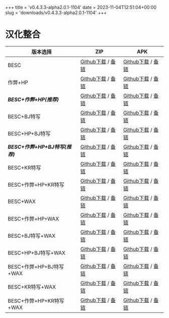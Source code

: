 
+++
title = 'v0.4.3.3-alpha2.0.1-1104'
date = 2023-11-04T12:51:04+00:00
slug = 'downloads/v0.4.3.3-alpha2.0.1-1104'
+++

# 汉化整合
|           版本选择            |                                                                                                                                                                          ZIP                                                                                                                                                                          |                                                                                                                                                                          APK                                                                                                                                                                          |
|-------------------------------|-------------------------------------------------------------------------------------------------------------------------------------------------------------------------------------------------------------------------------------------------------------------------------------------------------------------------------------------------------|-------------------------------------------------------------------------------------------------------------------------------------------------------------------------------------------------------------------------------------------------------------------------------------------------------------------------------------------------------|
|BESC                           |[Github下载](https://github.com/DoL-Lyra/Lyra/releases/download/v0.4.3.3-alpha2.0.1-1104/dol-0.4.3.3-chsmods-a2.0.1-besc-1104.zip ) / [备链](https://ghproxy.com/https://github.com/DoL-Lyra/Lyra/releases/download/v0.4.3.3-alpha2.0.1-1104/dol-0.4.3.3-chsmods-a2.0.1-besc-1104.zip )                                                |[Github下载](https://github.com/DoL-Lyra/Lyra/releases/download/v0.4.3.3-alpha2.0.1-1104/dol-0.4.3.3-chsmods-a2.0.1-besc-1104.apk ) / [备链](https://ghproxy.com/https://github.com/DoL-Lyra/Lyra/releases/download/v0.4.3.3-alpha2.0.1-1104/dol-0.4.3.3-chsmods-a2.0.1-besc-1104.apk )                                                |
|作弊+HP                        |[Github下载](https://github.com/DoL-Lyra/Lyra/releases/download/v0.4.3.3-alpha2.0.1-1104/dol-0.4.3.3-chsmods-a2.0.1-cheat-hp-1104.zip ) / [备链](https://ghproxy.com/https://github.com/DoL-Lyra/Lyra/releases/download/v0.4.3.3-alpha2.0.1-1104/dol-0.4.3.3-chsmods-a2.0.1-cheat-hp-1104.zip )                                        |[Github下载](https://github.com/DoL-Lyra/Lyra/releases/download/v0.4.3.3-alpha2.0.1-1104/dol-0.4.3.3-chsmods-a2.0.1-cheat-hp-1104.apk ) / [备链](https://ghproxy.com/https://github.com/DoL-Lyra/Lyra/releases/download/v0.4.3.3-alpha2.0.1-1104/dol-0.4.3.3-chsmods-a2.0.1-cheat-hp-1104.apk )                                        |
|***BESC+作弊+HP(推荐)***       |[Github下载](https://github.com/DoL-Lyra/Lyra/releases/download/v0.4.3.3-alpha2.0.1-1104/dol-0.4.3.3-chsmods-a2.0.1-besc-cheat-hp-1104.zip ) / [备链](https://ghproxy.com/https://github.com/DoL-Lyra/Lyra/releases/download/v0.4.3.3-alpha2.0.1-1104/dol-0.4.3.3-chsmods-a2.0.1-besc-cheat-hp-1104.zip )                              |[Github下载](https://github.com/DoL-Lyra/Lyra/releases/download/v0.4.3.3-alpha2.0.1-1104/dol-0.4.3.3-chsmods-a2.0.1-besc-cheat-hp-1104.apk ) / [备链](https://ghproxy.com/https://github.com/DoL-Lyra/Lyra/releases/download/v0.4.3.3-alpha2.0.1-1104/dol-0.4.3.3-chsmods-a2.0.1-besc-cheat-hp-1104.apk )                              |
|BESC+BJ特写                    |[Github下载](https://github.com/DoL-Lyra/Lyra/releases/download/v0.4.3.3-alpha2.0.1-1104/dol-0.4.3.3-chsmods-a2.0.1-besc-sideviewbj-1104.zip ) / [备链](https://ghproxy.com/https://github.com/DoL-Lyra/Lyra/releases/download/v0.4.3.3-alpha2.0.1-1104/dol-0.4.3.3-chsmods-a2.0.1-besc-sideviewbj-1104.zip )                          |[Github下载](https://github.com/DoL-Lyra/Lyra/releases/download/v0.4.3.3-alpha2.0.1-1104/dol-0.4.3.3-chsmods-a2.0.1-besc-sideviewbj-1104.apk ) / [备链](https://ghproxy.com/https://github.com/DoL-Lyra/Lyra/releases/download/v0.4.3.3-alpha2.0.1-1104/dol-0.4.3.3-chsmods-a2.0.1-besc-sideviewbj-1104.apk )                          |
|BESC+HP+BJ特写                 |[Github下载](https://github.com/DoL-Lyra/Lyra/releases/download/v0.4.3.3-alpha2.0.1-1104/dol-0.4.3.3-chsmods-a2.0.1-besc-hp-sideviewbj-1104.zip ) / [备链](https://ghproxy.com/https://github.com/DoL-Lyra/Lyra/releases/download/v0.4.3.3-alpha2.0.1-1104/dol-0.4.3.3-chsmods-a2.0.1-besc-hp-sideviewbj-1104.zip )                    |[Github下载](https://github.com/DoL-Lyra/Lyra/releases/download/v0.4.3.3-alpha2.0.1-1104/dol-0.4.3.3-chsmods-a2.0.1-besc-hp-sideviewbj-1104.apk ) / [备链](https://ghproxy.com/https://github.com/DoL-Lyra/Lyra/releases/download/v0.4.3.3-alpha2.0.1-1104/dol-0.4.3.3-chsmods-a2.0.1-besc-hp-sideviewbj-1104.apk )                    |
|***BESC+作弊+HP+BJ特写(推荐)***|[Github下载](https://github.com/DoL-Lyra/Lyra/releases/download/v0.4.3.3-alpha2.0.1-1104/dol-0.4.3.3-chsmods-a2.0.1-besc-cheat-hp-sideviewbj-1104.zip ) / [备链](https://ghproxy.com/https://github.com/DoL-Lyra/Lyra/releases/download/v0.4.3.3-alpha2.0.1-1104/dol-0.4.3.3-chsmods-a2.0.1-besc-cheat-hp-sideviewbj-1104.zip )        |[Github下载](https://github.com/DoL-Lyra/Lyra/releases/download/v0.4.3.3-alpha2.0.1-1104/dol-0.4.3.3-chsmods-a2.0.1-besc-cheat-hp-sideviewbj-1104.apk ) / [备链](https://ghproxy.com/https://github.com/DoL-Lyra/Lyra/releases/download/v0.4.3.3-alpha2.0.1-1104/dol-0.4.3.3-chsmods-a2.0.1-besc-cheat-hp-sideviewbj-1104.apk )        |
|BESC+KR特写                    |[Github下载](https://github.com/DoL-Lyra/Lyra/releases/download/v0.4.3.3-alpha2.0.1-1104/dol-0.4.3.3-chsmods-a2.0.1-besc-sideviewkr-1104.zip ) / [备链](https://ghproxy.com/https://github.com/DoL-Lyra/Lyra/releases/download/v0.4.3.3-alpha2.0.1-1104/dol-0.4.3.3-chsmods-a2.0.1-besc-sideviewkr-1104.zip )                          |[Github下载](https://github.com/DoL-Lyra/Lyra/releases/download/v0.4.3.3-alpha2.0.1-1104/dol-0.4.3.3-chsmods-a2.0.1-besc-sideviewkr-1104.apk ) / [备链](https://ghproxy.com/https://github.com/DoL-Lyra/Lyra/releases/download/v0.4.3.3-alpha2.0.1-1104/dol-0.4.3.3-chsmods-a2.0.1-besc-sideviewkr-1104.apk )                          |
|BESC+作弊+HP+KR特写            |[Github下载](https://github.com/DoL-Lyra/Lyra/releases/download/v0.4.3.3-alpha2.0.1-1104/dol-0.4.3.3-chsmods-a2.0.1-besc-cheat-hp-sideviewkr-1104.zip ) / [备链](https://ghproxy.com/https://github.com/DoL-Lyra/Lyra/releases/download/v0.4.3.3-alpha2.0.1-1104/dol-0.4.3.3-chsmods-a2.0.1-besc-cheat-hp-sideviewkr-1104.zip )        |[Github下载](https://github.com/DoL-Lyra/Lyra/releases/download/v0.4.3.3-alpha2.0.1-1104/dol-0.4.3.3-chsmods-a2.0.1-besc-cheat-hp-sideviewkr-1104.apk ) / [备链](https://ghproxy.com/https://github.com/DoL-Lyra/Lyra/releases/download/v0.4.3.3-alpha2.0.1-1104/dol-0.4.3.3-chsmods-a2.0.1-besc-cheat-hp-sideviewkr-1104.apk )        |
|BESC+WAX                       |[Github下载](https://github.com/DoL-Lyra/Lyra/releases/download/v0.4.3.3-alpha2.0.1-1104/dol-0.4.3.3-chsmods-a2.0.1-besc-wax-1104.zip ) / [备链](https://ghproxy.com/https://github.com/DoL-Lyra/Lyra/releases/download/v0.4.3.3-alpha2.0.1-1104/dol-0.4.3.3-chsmods-a2.0.1-besc-wax-1104.zip )                                        |[Github下载](https://github.com/DoL-Lyra/Lyra/releases/download/v0.4.3.3-alpha2.0.1-1104/dol-0.4.3.3-chsmods-a2.0.1-besc-wax-1104.apk ) / [备链](https://ghproxy.com/https://github.com/DoL-Lyra/Lyra/releases/download/v0.4.3.3-alpha2.0.1-1104/dol-0.4.3.3-chsmods-a2.0.1-besc-wax-1104.apk )                                        |
|BESC+作弊+HP+WAX               |[Github下载](https://github.com/DoL-Lyra/Lyra/releases/download/v0.4.3.3-alpha2.0.1-1104/dol-0.4.3.3-chsmods-a2.0.1-besc-wax-cheat-hp-1104.zip ) / [备链](https://ghproxy.com/https://github.com/DoL-Lyra/Lyra/releases/download/v0.4.3.3-alpha2.0.1-1104/dol-0.4.3.3-chsmods-a2.0.1-besc-wax-cheat-hp-1104.zip )                      |[Github下载](https://github.com/DoL-Lyra/Lyra/releases/download/v0.4.3.3-alpha2.0.1-1104/dol-0.4.3.3-chsmods-a2.0.1-besc-wax-cheat-hp-1104.apk ) / [备链](https://ghproxy.com/https://github.com/DoL-Lyra/Lyra/releases/download/v0.4.3.3-alpha2.0.1-1104/dol-0.4.3.3-chsmods-a2.0.1-besc-wax-cheat-hp-1104.apk )                      |
|BESC+BJ特写+WAX                |[Github下载](https://github.com/DoL-Lyra/Lyra/releases/download/v0.4.3.3-alpha2.0.1-1104/dol-0.4.3.3-chsmods-a2.0.1-besc-wax-sideviewbj-1104.zip ) / [备链](https://ghproxy.com/https://github.com/DoL-Lyra/Lyra/releases/download/v0.4.3.3-alpha2.0.1-1104/dol-0.4.3.3-chsmods-a2.0.1-besc-wax-sideviewbj-1104.zip )                  |[Github下载](https://github.com/DoL-Lyra/Lyra/releases/download/v0.4.3.3-alpha2.0.1-1104/dol-0.4.3.3-chsmods-a2.0.1-besc-wax-sideviewbj-1104.apk ) / [备链](https://ghproxy.com/https://github.com/DoL-Lyra/Lyra/releases/download/v0.4.3.3-alpha2.0.1-1104/dol-0.4.3.3-chsmods-a2.0.1-besc-wax-sideviewbj-1104.apk )                  |
|BESC+HP+BJ特写+WAX             |[Github下载](https://github.com/DoL-Lyra/Lyra/releases/download/v0.4.3.3-alpha2.0.1-1104/dol-0.4.3.3-chsmods-a2.0.1-besc-wax-hp-sideviewbj-1104.zip ) / [备链](https://ghproxy.com/https://github.com/DoL-Lyra/Lyra/releases/download/v0.4.3.3-alpha2.0.1-1104/dol-0.4.3.3-chsmods-a2.0.1-besc-wax-hp-sideviewbj-1104.zip )            |[Github下载](https://github.com/DoL-Lyra/Lyra/releases/download/v0.4.3.3-alpha2.0.1-1104/dol-0.4.3.3-chsmods-a2.0.1-besc-wax-hp-sideviewbj-1104.apk ) / [备链](https://ghproxy.com/https://github.com/DoL-Lyra/Lyra/releases/download/v0.4.3.3-alpha2.0.1-1104/dol-0.4.3.3-chsmods-a2.0.1-besc-wax-hp-sideviewbj-1104.apk )            |
|BESC+作弊+HP+BJ特写+WAX        |[Github下载](https://github.com/DoL-Lyra/Lyra/releases/download/v0.4.3.3-alpha2.0.1-1104/dol-0.4.3.3-chsmods-a2.0.1-besc-wax-cheat-hp-sideviewbj-1104.zip ) / [备链](https://ghproxy.com/https://github.com/DoL-Lyra/Lyra/releases/download/v0.4.3.3-alpha2.0.1-1104/dol-0.4.3.3-chsmods-a2.0.1-besc-wax-cheat-hp-sideviewbj-1104.zip )|[Github下载](https://github.com/DoL-Lyra/Lyra/releases/download/v0.4.3.3-alpha2.0.1-1104/dol-0.4.3.3-chsmods-a2.0.1-besc-wax-cheat-hp-sideviewbj-1104.apk ) / [备链](https://ghproxy.com/https://github.com/DoL-Lyra/Lyra/releases/download/v0.4.3.3-alpha2.0.1-1104/dol-0.4.3.3-chsmods-a2.0.1-besc-wax-cheat-hp-sideviewbj-1104.apk )|
|BESC+KR特写+WAX                |[Github下载](https://github.com/DoL-Lyra/Lyra/releases/download/v0.4.3.3-alpha2.0.1-1104/dol-0.4.3.3-chsmods-a2.0.1-besc-wax-sideviewkr-1104.zip ) / [备链](https://ghproxy.com/https://github.com/DoL-Lyra/Lyra/releases/download/v0.4.3.3-alpha2.0.1-1104/dol-0.4.3.3-chsmods-a2.0.1-besc-wax-sideviewkr-1104.zip )                  |[Github下载](https://github.com/DoL-Lyra/Lyra/releases/download/v0.4.3.3-alpha2.0.1-1104/dol-0.4.3.3-chsmods-a2.0.1-besc-wax-sideviewkr-1104.apk ) / [备链](https://ghproxy.com/https://github.com/DoL-Lyra/Lyra/releases/download/v0.4.3.3-alpha2.0.1-1104/dol-0.4.3.3-chsmods-a2.0.1-besc-wax-sideviewkr-1104.apk )                  |
|BESC+作弊+HP+KR特写+WAX        |[Github下载](https://github.com/DoL-Lyra/Lyra/releases/download/v0.4.3.3-alpha2.0.1-1104/dol-0.4.3.3-chsmods-a2.0.1-besc-wax-cheat-hp-sideviewkr-1104.zip ) / [备链](https://ghproxy.com/https://github.com/DoL-Lyra/Lyra/releases/download/v0.4.3.3-alpha2.0.1-1104/dol-0.4.3.3-chsmods-a2.0.1-besc-wax-cheat-hp-sideviewkr-1104.zip )|[Github下载](https://github.com/DoL-Lyra/Lyra/releases/download/v0.4.3.3-alpha2.0.1-1104/dol-0.4.3.3-chsmods-a2.0.1-besc-wax-cheat-hp-sideviewkr-1104.apk ) / [备链](https://ghproxy.com/https://github.com/DoL-Lyra/Lyra/releases/download/v0.4.3.3-alpha2.0.1-1104/dol-0.4.3.3-chsmods-a2.0.1-besc-wax-cheat-hp-sideviewkr-1104.apk )|
